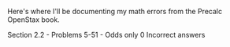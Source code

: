 Here's where I'll be documenting my math errors from the Precalc OpenStax book.

Section 2.2 - Problems 5-51 - Odds only
0 Incorrect answers
